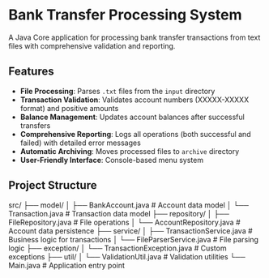 # Bank Transfer Processing System

A Java Core application for processing bank transfer transactions from text files with comprehensive validation and reporting.

## Features

- **File Processing**: Parses `.txt` files from the `input` directory
- **Transaction Validation**: Validates account numbers (XXXXX-XXXXX format) and positive amounts  
- **Balance Management**: Updates account balances after successful transfers
- **Comprehensive Reporting**: Logs all operations (both successful and failed) with detailed error messages
- **Automatic Archiving**: Moves processed files to `archive` directory
- **User-Friendly Interface**: Console-based menu system

## Project Structure
  src/
├── model/
│ ├── BankAccount.java # Account data model
│ └── Transaction.java # Transaction data model
├── repository/
│ ├── FileRepository.java # File operations
│ └── AccountRepository.java # Account data persistence
├── service/
│ ├── TransactionService.java # Business logic for transactions
│ └── FileParserService.java # File parsing logic
├── exception/
│ └── TransactionException.java # Custom exceptions
├── util/
│ └── ValidationUtil.java # Validation utilities
└── Main.java # Application entry point
